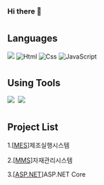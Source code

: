 ### Hi there 👋

<!--
**roving324/roving324** is a ✨ _special_ ✨ repository because its `README.md` (this file) appears on your GitHub profile.

Here are some ideas to get you started:

- 🔭 I’m currently working on ...
- 🌱 I’m currently learning ...
- 👯 I’m looking to collaborate on ...
- 🤔 I’m looking for help with ...
- 💬 Ask me about ...
- 📫 How to reach me: ...
- 😄 Pronouns: ...
- ⚡ Fun fact: ...
-->

# <h2>Languages</h2>
<img src="https://camo.githubusercontent.com/dd433625a6e00049c26f08143705ff9e32d5da44f503f1be133664b11e37e34b/68747470733a2f2f696d672e736869656c64732e696f2f62616467652f432532332d3233393132303f7374796c653d666f722d7468652d6261646765266c6f676f3d632d7368617270266c6f676f436f6c6f723d7768697465" data-canonical-src="https://img.shields.io/badge/C%23-239120?style=for-the-badge&amp;logo=c-sharp&amp;logoColor=white" style="max-width: 100%;"> <img alt="Html" src ="https://img.shields.io/badge/HTML-E34F26.svg?&style=for-the-badge&logo=HTML5&logoColor=white"/> <img alt="Css" src ="https://img.shields.io/badge/CSS-1572B6.svg?&style=for-the-badge&logo=CSS3&logoColor=white"/> <img alt="JavaScript" src ="https://img.shields.io/badge/JavaScriipt-F7DF1E.svg?&style=for-the-badge&logo=JavaScript&logoColor=olive"/>

# <h2>Using Tools</h2>
  <a target="_blank" rel="noopener noreferrer nofollow" href="https://camo.githubusercontent.com/bb57b4beebbbf37a07e41af7b67b907b9ed66c940b79d9956003cc1bf4ee3de7/68747470733a2f2f696d672e736869656c64732e696f2f62616467652f56697375616c2053747564696f2d3543324439313f7374796c653d666c61742d737175617265266c6f676f3d56697375616c2053747564696f266c6f676f436f6c6f723d7768697465"><img src="https://camo.githubusercontent.com/bb57b4beebbbf37a07e41af7b67b907b9ed66c940b79d9956003cc1bf4ee3de7/68747470733a2f2f696d672e736869656c64732e696f2f62616467652f56697375616c2053747564696f2d3543324439313f7374796c653d666c61742d737175617265266c6f676f3d56697375616c2053747564696f266c6f676f436f6c6f723d7768697465" data-canonical-src="https://img.shields.io/badge/Visual Studio-5C2D91?style=flat-square&amp;logo=Visual Studio&amp;logoColor=white" style="max-width: 100%;"></a>&nbsp;
  <a target="_blank" rel="noopener noreferrer nofollow" href="https://camo.githubusercontent.com/6c6daecafe2b7068c2b750c66fb79bc63ecfa5bacdfdb393b108d15a9c69d565/68747470733a2f2f696d672e736869656c64732e696f2f62616467652f4769744875622d3333333636343f7374796c653d666c6174266c6f676f3d476974487562266c6f676f436f6c6f723d7768697465"><img src="https://camo.githubusercontent.com/6c6daecafe2b7068c2b750c66fb79bc63ecfa5bacdfdb393b108d15a9c69d565/68747470733a2f2f696d672e736869656c64732e696f2f62616467652f4769744875622d3333333636343f7374796c653d666c6174266c6f676f3d476974487562266c6f676f436f6c6f723d7768697465" data-canonical-src="https://img.shields.io/badge/GitHub-333664?style=flat&amp;logo=GitHub&amp;logoColor=white" style="max-width: 100%;"></a>&nbsp;

# <h2>Project List</h2>
1.[<a href="https://github.com/roving324/KDT_MES_EDU">MES</a>]제조실행시스템

2.[<a href="https://github.com/roving324/Material_Management_System">MMS</a>]자재관리시스템

3.[<a href="https://github.com/roving324/studyASPNET">ASP.NET</a>]ASP.NET Core
